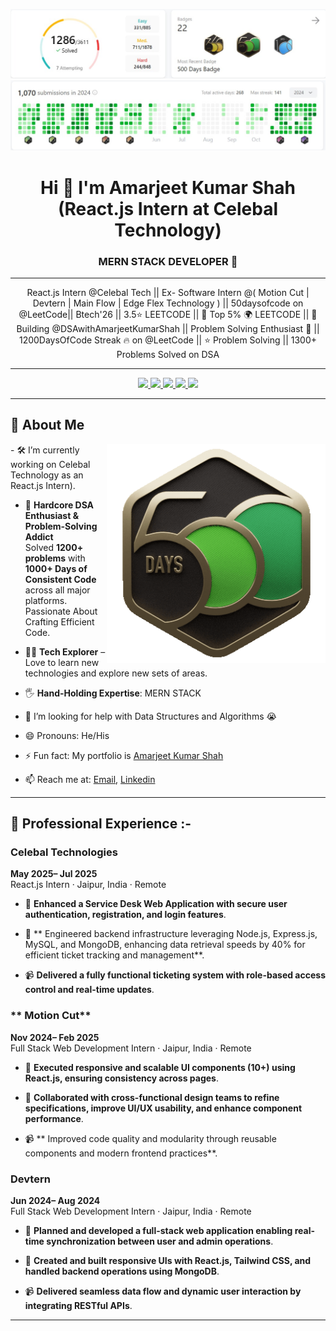 ![My Profile Stats](assets/LeetCode1.jpg)
![My Profile Stats](assets/LeetCode.jpg)

<h1 align="center">Hi 👋 I'm Amarjeet Kumar Shah (React.js Intern at Celebal Technology)</h1>

<h3 align="center">MERN STACK DEVELOPER 💯</h3>

---

<p align="center">
React.js Intern @Celebal Tech || Ex- Software Intern @( Motion Cut | Devtern | Main Flow | Edge Flex Technology ) || 50daysofcode on @LeetCode|| Btech'26 || 3.5⭐ LEETCODE || 👑 Top 5% 🌍 LEETCODE || 🚀 Building @DSAwithAmarjeetKumarShah || Problem Solving Enthusiast 🧠 || 1200DaysOfCode Streak 🔥 on @LeetCode || ⭐ Problem Solving || 1300+ Problems Solved on DSA
</p>

---

<p align="center">
  <a href="https://www.linkedin.com/in/amarjeetkumarshah/" target="_blank">
    <img src="https://img.shields.io/badge/LINKEDIN-0A66C2?style=for-the-badge&logo=linkedin&logoColor=white" />
  </a>
  <a href="https://github.com/amarjeet-kumar-shah" target="_blank">
    <img src="https://img.shields.io/badge/GITHUB-171515?style=for-the-badge&logo=github&logoColor=white" />
  </a>
  <a href="mailto:amarjeetkumarshah.it26@gmail.com">
    <img src="https://img.shields.io/badge/EMAIL-D44638?style=for-the-badge&logo=gmail&logoColor=white" />
  </a>
    <a href="https://leetcode.com/u/Amarjeet_Kumar_Shah/" target="_blank">
    <img src="https://img.shields.io/badge/LEETCODE-FFA116?style=for-the-badge&logo=leetcode&logoColor=black" />
  </a>
  <a href="https://amarjeet-kumar-shah.github.io/Portfolio/" target="_blank">
    <img src="https://img.shields.io/badge/PORTFOLIO-000000?style=for-the-badge&logo=vercel&logoColor=white" />
  </a>
</p>

---

## 🧃 About Me
<img align="right" src="https://github.com/amarjeet-kumar-shah/amarjeet-kumar-shah/blob/main/assets/500_new.gif" width="350" />
- 🛠️ I’m currently working on Celebal Technology as an React.js Intern).

- 🧠 **Hardcore DSA Enthusiast & Problem-Solving Addict**  
  Solved **1200+ problems** with **1000+ Days of Consistent Code** across all major platforms.  
  Passionate About Crafting Efficient Code.

- 👩‍💻 **Tech Explorer** – Love to learn new technologies and explore new sets of areas.

- 🖐️ **Hand-Holding Expertise**: MERN STACK
  
- 🤔 I’m looking for help with Data Structures and Algorithms 😭

- 😄 Pronouns: He/His
- ⚡ Fun fact: My portfolio is [Amarjeet Kumar Shah](https://amarjeet-kumar-shah.github.io/Portfolio/)
  
- 📫 Reach me at: [Email](mailto:amarjeetkumarshah.it26@gmail.com), [Linkedin](https://www.linkedin.com/in/amarjeetkumarshah/)

---

## 💼 Professional Experience :-

### **Celebal Technologies**

**May 2025– Jul 2025**  
React.js Intern · Jaipur, India · Remote

- 🚀 **Enhanced a Service Desk Web Application with secure user authentication, registration, and login features**.

- 🎥 ** Engineered backend infrastructure leveraging Node.js, Express.js, MySQL, and MongoDB, enhancing data retrieval speeds by 40% for efficient ticket tracking and management**.

- 📹 **Delivered a fully functional ticketing system with role-based access control and real-time updates**.

### ** Motion Cut**

**Nov 2024– Feb 2025**  
 Full Stack Web Development Intern · Jaipur, India · Remote

- 🚀 **Executed responsive and scalable UI components (10+) using React.js, ensuring consistency across pages**.

- 🎥 **Collaborated with cross-functional design teams to refine specifications, improve UI/UX usability, and enhance component performance**.

- 📹 ** Improved code quality and modularity through reusable components and modern frontend practices**.
  
### **Devtern**

**Jun 2024– Aug 2024**  
 Full Stack Web Development Intern · Jaipur, India · Remote

- 🚀 **Planned and developed a full-stack web application enabling real-time synchronization between user and admin operations**.

- 🎥 **Created and built responsive UIs with React.js, Tailwind CSS, and handled backend operations using MongoDB**.

- 📹 **Delivered seamless data flow and dynamic user interaction by integrating RESTful APIs**.

---

